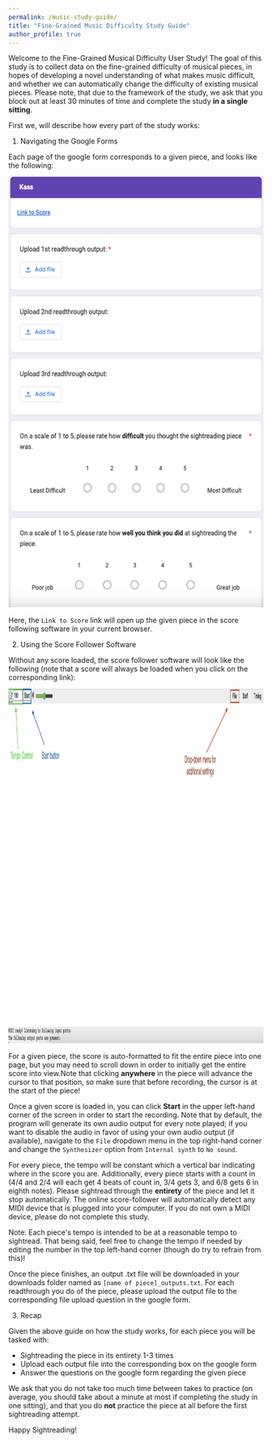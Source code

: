 ```yaml
---
permalink: /music-study-guide/
title: "Fine-Grained Music Difficulty Study Guide"
author_profile: true
---
```

Welcome to the Fine-Grained Musical Difficulty User Study! The goal of this study is to collect data on the fine-grained difficulty of musical pieces, in hopes of developing a novel understanding of what makes music difficult, and whether we can automatically change the difficulty of existing musical pieces. Please note, that due to the framework of the study, we ask that you block out at least 30 minutes of time and complete the study **in a single sitting**.

First we, will describe how every part of the study works:

1) Navigating the Google Forms

Each page of the google form corresponds to a given piece, and looks like the following:

<img src="/form.png"
     alt="form"
     style="float: center;"
     height=850px
     width=650px/>

Here, the `Link to Score` link will open up the given piece in the score following software in your current browser.

2) Using the Score Follower Software

Without any score loaded, the score follower software will look like the following (note that a score will always be loaded when you click on the corresponding link):

<img src="/UI.png"
     alt="ui"
     style="float: center;"
     height=700px
     width=800px/>

For a given piece, the score is auto-formatted to fit the entire piece into one page, but you may need to scroll down in order to initially get the entire score into view.Note that clicking **anywhere** in the piece will advance the cursor to that position, so make sure that before recording, the cursor is at the start of the piece!

Once a given score is loaded in, you can click **Start** in the upper left-hand corner of the screen in order to start the recording. Note that by default, the program will generate its own audio output for every note played; if you want to disable the audio in favor of using your own audio output (if available), navigate to the `File` dropdown menu in the top right-hand corner and change the `Synthesizer` option from `Internal synth` to `No sound`.

For every piece, the tempo will be constant which a vertical bar indicating where in the score you are. Additionally, every piece starts with a count in (4/4 and 2/4 will each get 4 beats of count in, 3/4 gets 3, and 6/8 gets 6 in eighth notes). Please sightread through the **entirety** of the piece and let it stop automatically. The online score-follower will automatically detect any MIDI device that is plugged into your computer. If you do not own a MIDI device, please do not complete this study.

Note: Each piece's tempo is intended to be at a reasonable tempo to sightread. That being said, feel free to change the tempo if needed by editing the number in the top left-hand corner (though do try to refrain from this)!

Once the piece finishes, an output .txt file will be downloaded in your downloads folder named as `[name of piece]_outputs.txt`. For each readthrough you do of the piece, please upload the output file to the corresponding file upload question in the google form.

3) Recap

Given the above guide on how the study works, for each piece you will be tasked with:
- Sightreading the piece in its entirety 1-3 times
- Upload each output file into the corresponding box on the google form
- Answer the questions on the google form regarding the given piece

We ask that you do not take too much time between takes to practice (on average, you should take about a minute at most if completing the study in one sitting), and that you do **not** practice the piece at all before the first sightreading attempt.

Happy Sightreading!
